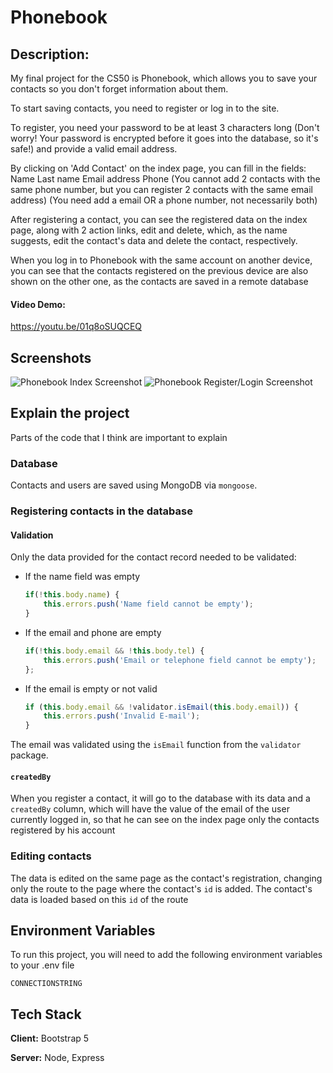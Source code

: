 # Phonebook

## Description:
My final project for the CS50 is Phonebook, which allows you to save your contacts so you don't forget information about them.

To start saving contacts, you need to register or log in to the site.

To register, you need your password to be at least 3 characters long (Don't worry! Your password is encrypted before it goes into the database, so it's safe!) and provide a valid email address.

By clicking on 'Add Contact' on the index page, you can fill in the fields:
Name
Last name
Email address
Phone
(You cannot add 2 contacts with the same phone number, but you can register 2 contacts with the same email address)
(You need add a email OR a phone number, not necessarily both)

After registering a contact, you can see the registered data on the index page, along with 2 action links, edit and delete, which, as the name suggests, edit the contact's data and delete the contact, respectively.

When you log in to Phonebook with the same account on another device, you can see that the contacts registered on the previous device are also shown on the other one, as the contacts are saved in a remote database
#### Video Demo:

https://youtu.be/01q8oSUQCEQ
## Screenshots

![Phonebook Index Screenshot](https://github.com/Mathesu-veLi/Projeto-Agenda/blob/main/Screenshots/index.png)
![Phonebook Register/Login Screenshot](https://github.com/Mathesu-veLi/Projeto-Agenda/blob/main/Screenshots/register_login.png)
## Explain the project

Parts of the code that I think are important to explain

### Database
Contacts and users are saved using MongoDB via `mongoose`.

### Registering contacts in the database

#### Validation

Only the data provided for the contact record needed to be validated:

<ul>
<li>If the name field was empty</li>

```javascript
if(!this.body.name) {
    this.errors.push('Name field cannot be empty');
}
```

<li>If the email and phone are empty</li>

```javascript
if(!this.body.email && !this.body.tel) {
    this.errors.push('Email or telephone field cannot be empty');
};
```

<li>If the email is empty or not valid</li>

```javascript
if (this.body.email && !validator.isEmail(this.body.email)) {
    this.errors.push('Invalid E-mail');
}
```

</ul>

The email was validated using the `isEmail` function from the `validator` package.

#### `createdBy`
When you register a contact, it will go to the database with its data and a `createdBy` column, which will have the value of the email of the user currently logged in, so that he can see on the index page only the contacts registered by his account


### Editing contacts
The data is edited on the same page as the contact's registration, changing only the route to the page where the contact's `id` is added. The contact's data is loaded based on this `id` of the route

## Environment Variables

To run this project, you will need to add the following environment variables to your .env file

`CONNECTIONSTRING`
## Tech Stack

**Client:** Bootstrap 5

**Server:** Node, Express